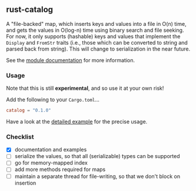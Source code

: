 ## rust-catalog

A "file-backed" map, which inserts keys and values into a file in O(n) time, and gets the values in O(log-n) time using binary search and file seeking. For now, it only supports (hashable) keys and values that implement the `Display` and `FromStr` traits (i.e., those which can be converted to string and parsed back from string). This will change to serialization in the near future.

See the [module documentation](https://wafflespeanut.github.io/rust-catalog/catalog/) for more information.

### Usage

Note that this is still **experimental**, and so use it at your own risk!

Add the following to your `Cargo.toml`...

``` toml
catalog = "0.1.0"
```

Have a look at the [detailed example](https://wafflespeanut.github.io/rust-catalog/catalog/struct.HashFile.html#examples) for the precise usage.

### Checklist
 - [x] documentation and examples
 - [ ] serialize the values, so that all (serializable) types can be supported
 - [ ] go for memory-mapped index
 - [ ] add more methods required for maps
 - [ ] maintain a separate thread for file-writing, so that we don't block on insertion
